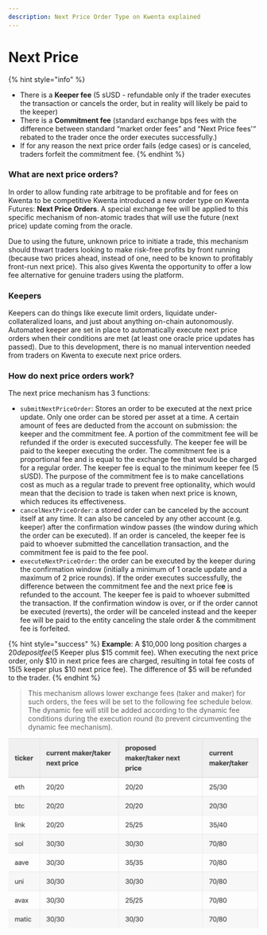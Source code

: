 ```yaml
---
description: Next Price Order Type on Kwenta explained
---
```


# Next Price

{% hint style="info" %}
* There is a **Keeper fee** (5 sUSD - refundable only if the trader executes the transaction or cancels the order, but in reality will likely be paid to the keeper)
* There is a **Commitment fee** (standard exchange bps fees with the difference between standard “market order fees” and “Next Price fees'“ rebated to the trader once the order executes successfully.)
* If for any reason the next price order fails (edge cases) or is canceled, traders forfeit the commitment fee.
{% endhint %}

### What are next price orders? <a href="#what-is-next-price" id="what-is-next-price"></a>

In order to allow funding rate arbitrage to be profitable and for fees on Kwenta to be competitive Kwenta introduced a new order type on Kwenta Futures: **Next Price Orders**. A special exchange fee will be applied to this specific mechanism of non-atomic trades that will use the future (next price) update coming from the oracle.

Due to using the future, unknown price to initiate a trade, this mechanism should thwart traders looking to make risk-free profits by front running (because two prices ahead, instead of one, need to be known to profitably front-run next price). This also gives Kwenta the opportunity to offer a low fee alternative for genuine traders using the platform.

### Keepers <a href="#keepers" id="keepers"></a>

Keepers can do things like execute limit orders, liquidate under-collateralized loans, and just about anything on-chain autonomously. Automated keeper are set in place to automatically execute next price orders when their conditions are met (at least one oracle price updates has passed). Due to this development, there is no manual intervention needed from traders on Kwenta to execute next price orders.

### How do next price orders work? <a href="#how-does-next-price-work" id="how-does-next-price-work"></a>

The next price mechanism has 3 functions:

* `submitNextPriceOrder`: Stores an order to be executed at the next price update. Only one order can be stored per asset at a time. A certain amount of fees are deducted from the account on submission: the keeper and the commitment fee. A portion of the commitment fee will be refunded if the order is executed successfully. The keeper fee will be paid to the keeper executing the order. The commitment fee is a proportional fee and is equal to the exchange fee that would be charged for a regular order. The keeper fee is equal to the minimum keeper fee (5 sUSD). The purpose of the commitment fee is to make cancellations cost as much as a regular trade to prevent free optionality, which would mean that the decision to trade is taken when next price is known, which reduces its effectiveness.
* `cancelNextPriceOrder`: a stored order can be canceled by the account itself at any time. It can also be canceled by any other account (e.g. keeper) after the confirmation window passes (the window during which the order can be executed). If an order is canceled, the keeper fee is paid to whoever submitted the cancellation transaction, and the commitment fee is paid to the fee pool.
* `executeNextPriceOrder`: the order can be executed by the keeper during the confirmation window (initially a minimum of 1 oracle update and a maximum of 2 price rounds). If the order executes successfully, the difference between the commitment fee and the next price fe**e** is refunded to the account. The keeper fee is paid to whoever submitted the transaction. If the confirmation window is over, or if the order cannot be executed (reverts), the order will be canceled instead and the keeper fee will be paid to the entity canceling the stale order & the commitment fee is forfeited.

{% hint style="success" %}
**Example**: A $10,000 long position charges a $20 deposit fee ($5 Keeper plus $15 commit fee). When executing the next price order, only $10 in next price fees are charged, resulting in total fee costs of $15 ($5 keeper plus $10 next price fee). The difference of $5 will be refunded to the trader.
{% endhint %}

> This mechanism allows lower exchange fees (taker and maker) for such orders, the fees will be set to the following fee schedule below. The dynamic fee will still be added according to the dynamic fee conditions during the execution round (to prevent circumventing the dynamic fee mechanism).

![Current and Proposed Fee Schedule as per SCCP-191](../../../.gitbook/assets/123.png)

